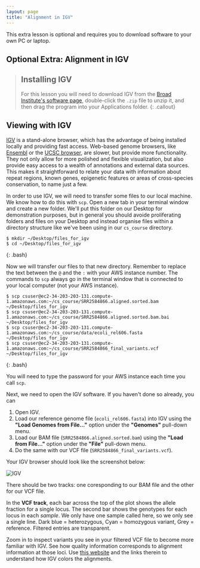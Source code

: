 ```yaml
---
layout: page
title: "Alignment in IGV"
---
```

This extra lesson is optional and requires you to download software to your own PC or laptop.

## Optional Extra: Alignment in IGV

> ## Installing IGV
> For this lesson you will need to download IGV from the [Broad Institute's software page](https://www.broadinstitute.org/software/igv/download), double-click the `.zip` file
> to unzip it, and then drag the program into your Applications folder. 
{: .callout}

## Viewing with IGV

[IGV](http://www.broadinstitute.org/igv/) is a stand-alone browser, which has the advantage of being installed locally and providing fast access. Web-based genome browsers, like [Ensembl](http://www.ensembl.org/index.html) or the [UCSC browser](https://genome.ucsc.edu/), are slower, but provide more functionality. They not only allow for more polished and flexible visualization, but also provide easy access to a wealth of annotations and external data sources. This makes it straightforward to relate your data with information about repeat regions, known genes, epigenetic features or areas of cross-species conservation, to name just a few.

In order to use IGV, we will need to transfer some files to our local machine. We know how to do this with `scp`.
Open a new tab in your terminal window and create a new folder. We'll put this folder on our Desktop for
demonstration purposes, but in general you should avoide proliferating folders and files on your Desktop and
instead organise files within a directory structure like we've been using in our `cs_course` directory.

~~~
$ mkdir ~/Desktop/files_for_igv
$ cd ~/Desktop/files_for_igv
~~~
{: .bash}

Now we will transfer our files to that new directory. Remember to replace the text between the `@` and the `:`
with your AWS instance number. The commands to `scp` always go in the terminal window that is connected to your
local computer (not your AWS instance).

~~~
$ scp csuser@ec2-34-203-203-131.compute-1.amazonaws.com:~/cs_course/SRR2584866.aligned.sorted.bam ~/Desktop/files_for_igv
$ scp csuser@ec2-34-203-203-131.compute-1.amazonaws.com:~/cs_course/SRR2584866.aligned.sorted.bam.bai ~/Desktop/files_for_igv
$ scp csuser@ec2-34-203-203-131.compute-1.amazonaws.com:~/cs_course/data/ecoli_rel606.fasta ~/Desktop/files_for_igv
$ scp csuser@ec2-34-203-203-131.compute-1.amazonaws.com:~/cs_course/SRR2584866_final_variants.vcf ~/Desktop/files_for_igv
~~~
{: .bash}

You will need to type the password for your AWS instance each time you call `scp`.

Next, we need to open the IGV software. If you haven't done so already, you can 

1. Open IGV.
2. Load our reference genome file (`ecoli_rel606.fasta`) into IGV using the **"Load Genomes from File..."** option under the **"Genomes"** pull-down menu.
3. Load our BAM file (`SRR2584866.aligned.sorted.bam`) using the **"Load from File..."** option under the **"File"** pull-down menu.
4.  Do the same with our VCF file (`SRR2584866_final_variants.vcf`).

Your IGV browser should look like the screenshot below:

![IGV](../img/igv-screenshot.png)

There should be two tracks: one coresponding to our BAM file and the other for our VCF file.

In the **VCF track**, each bar across the top of the plot shows the allele fraction for a single locus. The second bar shows
the genotypes for each locus in each *sample*. We only have one sample called here, so we only see a single line. Dark blue =
heterozygous, Cyan = homozygous variant, Grey = reference.  Filtered entries are transparent.

Zoom in to inspect variants you see in your filtered VCF file to become more familiar with IGV. See how quality information
corresponds to alignment information at those loci.
Use [this website](http://software.broadinstitute.org/software/igv/AlignmentData) and the links therein to understand how IGV colors the alignments.